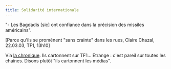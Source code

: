 ```yaml
---
title: Solidarité internationale
---
```


"- Les Bagdadis [sic] ont confiance dans la précision des missiles
américains".

[Parce qu'ils se promènent "sans crainte" dans les rues, Claire Chazal,
22.03.03, TF1, 13h10]

Via [la chronique](http://www.lachronique.net/). Ils cartonnent sur TF1...
Etrange : c'est pareil sur toutes les chaînes. Disons plutôt "ils cartonnent
les médias".

